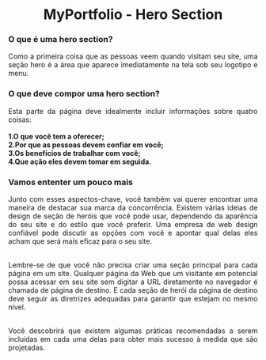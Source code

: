 <div align="center">
  <h1>MyPortfolio - Hero Section</h1>
</div>

<div align="justify">
  <h3>O que é uma hero section?</h3>
  <p>Como a primeira coisa que as pessoas veem quando visitam seu site, uma seção hero é a área que aparece imediatamente na tela sob seu logotipo e menu.</p>
</div>

<div align="justify">
  <h3>O que deve compor uma hero section?</h3>
  <p>
    Esta parte da página deve idealmente incluir informações sobre quatro coisas:</br></br>
    <strong>
    1.O que você tem a oferecer;</br>
    2.Por que as pessoas devem confiar em você;</br>
    3.Os benefícios de trabalhar com você;</br>
    4.Que ação eles devem tomar em seguida.
    </strong>
  </p>
</div>

<div align="justify">
  <h3>Vamos ententer um pouco mais</h3>
  <p>
  Junto com esses aspectos-chave, você também vai querer encontrar uma maneira de destacar sua marca da concorrência. Existem várias ideias de design de seção de     heróis que você pode usar, dependendo da aparência do seu site e do estilo que você preferir. Uma empresa de web design confiável pode discutir as opções com você e apontar qual delas eles acham que será mais eficaz para o seu site.</br></br>
  
  Lembre-se de que você não precisa criar uma seção principal para cada página em um site. Qualquer página da Web que um visitante em potencial possa acessar em seu     site sem digitar a URL diretamente no navegador é chamada de página de destino. E cada seção de herói da página de destino deve seguir as diretrizes adequadas para   garantir que estejam no mesmo nível.</br></br>
  
  Você descobrirá que existem algumas práticas recomendadas a serem incluídas em cada uma delas para obter mais sucesso à medida que são projetadas.
  </p>
</div>


